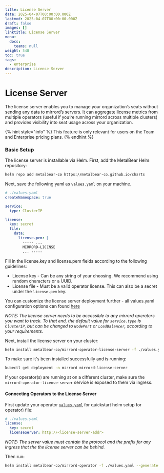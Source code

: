 ```yaml
---
title: License Server
date: 2025-04-07T00:00:00.000Z
lastmod: 2025-04-07T00:00:00.000Z
draft: false
images: []
linktitle: License Server
menu:
  docs:
    teams: null
weight: 540
toc: true
tags:
  - enterprise
description: License Server
---
```


# License Server

The license server enables you to manage your organization’s seats without sending any data to mirrord’s servers. It can aggregate license metrics from multiple operators (useful if you’re running mirrord across multiple clusters) and provides visibility into seat usage across your organization. 

{% hint style="info" %}
This feature is only relevant for users on the Team and Enterprise pricing plans.
{% endhint %}

### Basic Setup

The license server is installable via Helm. First, add the MetalBear Helm repository:

```bash
helm repo add metalbear-co https://metalbear-co.github.io/charts
```

Next, save the following yaml as `values.yaml` on your machine.

```yaml
# ./values.yaml
createNamespace: true

service:
  type: ClusterIP

license:
  key: secret
  file:
    data:
      license.pem: |
        ----- ... 
        MIRRORD-LICENSE 
        ... -----
```

Fill in the license.key and license.pem fields according to the following guidelines:

* License key - Can be any string of your choosing. We recommend using random characters or a UUID.
* License file - Must be a valid operator license. This can also be a secret under the `license.pem` key.

You can customize the license server deployment further - all values.yaml configuration options can found [here](https://raw.githubusercontent.com/metalbear-co/charts/main/mirrord-license-server/values.yaml)

_NOTE: The license server needs to be accessible to any mirrord operators you want to track. To that end, the default value for `service.type` is `ClusterIP`, but can be changed to `NodePort` or `LoadBalancer`, according to your requirements._

Next, install the license server on your cluster:

```bash
helm install metalbear-co/mirrord-operator-license-server -f ./values.yaml --generate-name --wait
```

To make sure it's been installed successfully and is running:

```bash
kubectl get deployment -n mirrord mirrord-license-server
```

If your operator(s) are running at on a different cluster, make sure the `mirrord-operator-license-server` service is exposed to them via ingress.

#### Connecting Operators to the License Server

First update your operator [`values.yaml`](../overview/quick-start.md#helm) for quickstart helm setup for operator) file:

```yaml
# ./values.yaml
license:
  key: secret
  licenseServer: http://<license-server-addr>
```

_NOTE: The server value must contain the protocol and the prefix for any ingress that the the license server can be behind._

Then run:

```bash
helm install metalbear-co/mirrord-operator -f ./values.yaml --generate-name --wait
```
